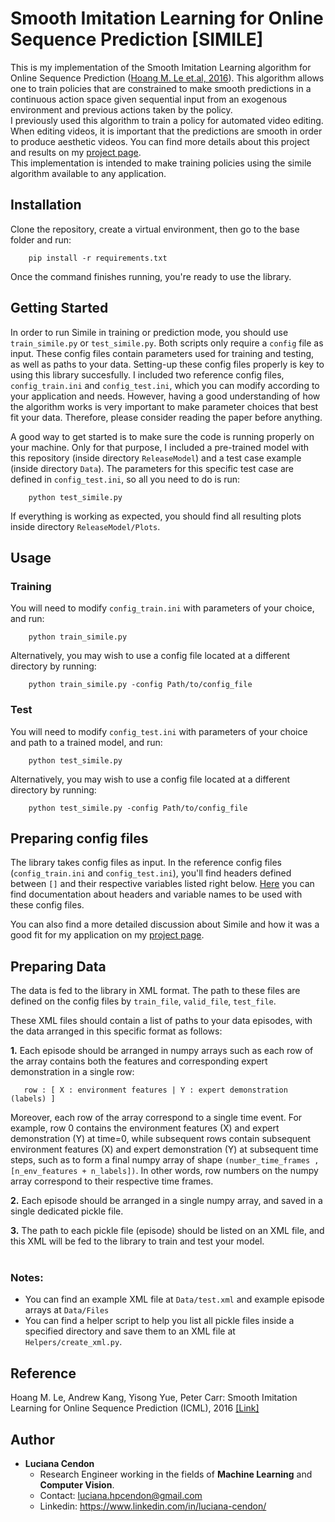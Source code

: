 # Smooth Imitation Learning for Online Sequence Prediction [SIMILE]

This is my implementation of the Smooth Imitation Learning algorithm for Online Sequence Prediction ([Hoang M. Le et.al, 2016](https://arxiv.org/abs/1606.00968)). This algorithm allows one to train policies that are constrained to make smooth predictions in a continuous action space given sequential input from an exogenous environment and previous actions taken by the policy. <br>
I previously used this algorithm to train a policy for automated video editing. When editing videos, it is important that the predictions are smooth in order to produce aesthetic videos. You can find more details about this project and results on my [project page](https://sites.google.com/view/smooth-imitation-learning/). <br>
This implementation is intended to make training policies using the simile algorithm available to any application.

## Installation
Clone the repository, create a virtual environment, then go to the base folder and run:
```
    pip install -r requirements.txt
```
Once the command finishes running, you're ready to use the library.

## Getting Started
In order to run Simile in training or prediction mode, you should use `train_simile.py` or `test_simile.py`. Both scripts only require a `config` file as input. These config files contain parameters used for training and testing, as well as paths to your data. Setting-up these config files properly is key to using this library succesfully. I included two reference config files, `config_train.ini` and `config_test.ini`, which you can modify according to your application and needs. However, having a good understanding of how the algorithm works is very important to make parameter choices that best fit your data. Therefore, please consider reading the paper before anything. 

A good way to get started is to make sure the code is running properly on your machine. Only for that purpose, I included a pre-trained model with this repository (inside directory `ReleaseModel`) and a test case example (inside directory `Data`). The parameters for this specific test case are defined in `config_test.ini`, so all you need to do is run:
```
    python test_simile.py
```  
If everything is working as expected, you should find all resulting plots inside directory `ReleaseModel/Plots`. 

## Usage
### Training
You will need to modify `config_train.ini` with parameters of your choice, and run:
```
    python train_simile.py
```    

Alternatively, you may wish to use a config file located at a different directory by running: 
```
    python train_simile.py -config Path/to/config_file
```

### Test
You will need to modify `config_test.ini` with parameters of your choice and path to a trained model, and run:
```
    python test_simile.py
```    

Alternatively, you may wish to use a config file located at a different directory by running: 
```
    python test_simile.py -config Path/to/config_file
```

## Preparing config files

The library takes config files as input. In the reference config files (`config_train.ini` and `config_test.ini`), you'll find headers defined between `[]` and their respective variables listed right below. [Here](https://github.com/lucianacendon/simile/blob/master/Reference.md) you can find documentation about headers and variable names to be used with these config files. 

You can also find a more detailed discussion about Simile and how it was a good fit for my application on my [project page](https://sites.google.com/view/smooth-imitation-learning/). <br>


## Preparing Data 
The data is fed to the library in XML format. The path to these files are defined on the config files by `train_file`, `valid_file`, `test_file`. 

These XML files should contain a list of paths to your data episodes, with the data arranged in this specific format as follows:

<b>1.</b> Each episode should be arranged in numpy arrays such as each row of the array contains both the features and corresponding expert demonstration in a single row: 
```
   row : [ X : environment features | Y : expert demonstration (labels) ]
```
Moreover, each row of the array correspond to a single time event. For example, row 0 contains the environment features (X) and expert demonstration (Y) at time=0, while subsequent rows contain subsequent environment features (X) and expert demonstration (Y) at subsequent time steps, such as to form a final numpy array of shape `(number_time_frames , [n_env_features + n_labels])`. In other words, row numbers on the numpy array correspond to their respective time frames. <br>

<b>2.</b> Each episode should be arranged in a single numpy array, and saved in a single dedicated pickle file.  <br>

<b>3.</b> The path to each pickle file (episode) should be listed on an XML file, and this XML will be fed to the library to train and test your model.  <br> <br>


### Notes:
   * You can find an example XML file at `Data/test.xml` and example episode arrays at `Data/Files`
   * You can find a helper script to help you list all pickle files inside a specified directory and save them to an XML file at `Helpers/create_xml.py`. 
    
## Reference
   Hoang M. Le, Andrew Kang, Yisong Yue, Peter Carr: Smooth Imitation Learning for Online Sequence Prediction (ICML), 2016 [[Link]](https://arxiv.org/abs/1606.00968)

## Author
* <b>Luciana Cendon</b>
    - Research Engineer working in the fields of <b>Machine Learning</b> and <b>Computer Vision</b>. 
    - Contact: luciana.hpcendon@gmail.com
    - Linkedin:  https://www.linkedin.com/in/luciana-cendon/
